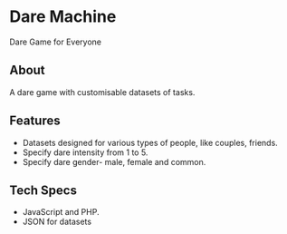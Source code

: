 # Dare Machine
Dare Game for Everyone

## About
A dare game with customisable datasets of tasks.

## Features
* Datasets designed for various types of people, like couples, friends.
* Specify dare intensity from 1 to 5.
* Specify dare gender- male, female and common.

## Tech Specs
* JavaScript and PHP.
* JSON for datasets
